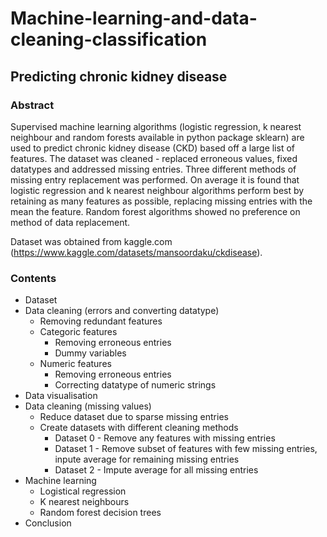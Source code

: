 # Machine-learning-and-data-cleaning-classification

## Predicting chronic kidney disease

### Abstract
Supervised machine learning algorithms (logistic regression, k nearest neighbour and random forests available in python package sklearn) are used to predict chronic kidney disease (CKD) based off a large list of features. The dataset was cleaned - replaced erroneous values, fixed datatypes and addressed missing entries. Three different methods of missing entry replacement was performed. On average it is found that logistic regression and k nearest neighbour algorithms perform best by retaining as many features as possible, replacing missing entries with the mean the feature. Random forest algorithms showed no preference on method of data replacement. 

Dataset was obtained from kaggle.com (https://www.kaggle.com/datasets/mansoordaku/ckdisease).

### Contents
<ul>
    <li>
      Dataset
    </li>
    <li>
      Data cleaning (errors and converting datatype)
      <ul>
          <li>Removing redundant features</li>
          <li>
              Categoric features
              <ul>
                  <li>Removing erroneous entries</li>
                  <li>Dummy variables</li>
              </ul>
          </li>
          <li>
              Numeric features
              <ul>
                  <li>Removing erroneous entries</li>
                  <li>Correcting datatype of numeric strings</li>
              </ul>
          </li>
      </ul>
  </li>
  <li>
       Data visualisation
  </li>
  <li>
       Data cleaning (missing values)
       <ul>
          <li>Reduce dataset due to sparse missing entries</li>
          <li>Create datasets with different cleaning methods
              <ul>
                  <li>Dataset 0 - Remove any features with missing entries</li>
                  <li>Dataset 1 - Remove subset of features with few missing entries, inpute average for remaining missing entries</li> 
              <li>Dataset 2 - Impute average for all missing entries</li> 
              </ul>
       </ul>
  </li>
  <li>
       Machine learning<ul>
    <li>Logistical regression</li>
    <li>K nearest neighbours</li>
    <li>Random forest decision trees</li>
    </ul>
  </li>
  <li>Conclusion</li>
</ul>
